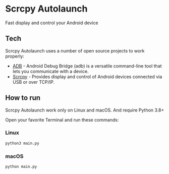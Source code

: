 # Scrcpy Autolaunch
 Fast display and control your Android device

## Tech
Scrcpy Autolaunch uses a number of open source projects to work properly:
- [ADB](https://developer.android.com/studio/command-line/adb) - Android Debug Bridge (adb) is a versatile command-line tool that lets you communicate with a device.
- [Scrcpy](https://github.com/Genymobile/scrcpy) - Provides display and control of Android devices connected via USB or over TCP/IP.

## How to run
Scrcpy Autolaunch work only on Linux and macOS. And require Python 3.8+

Open your favorite Terminal and run these commands:
### Linux
```sh
python3 main.py
```

### macOS
```sh
python main.py
```
